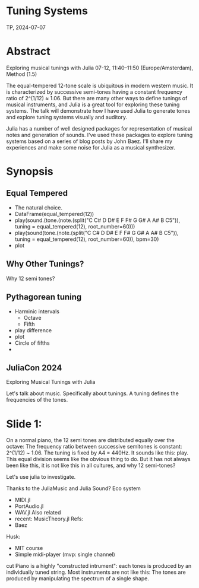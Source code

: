 # Tuning Systems
TP, 2024-07-07

# Abstract
Exploring musical tunings with Julia
07-12, 11:40–11:50 (Europe/Amsterdam), Method (1.5)

The equal-tempered 12-tone scale is ubiquitous in modern western music.
It is characterized by successive semi-tones having a constant frequency ratio of 2^(1/12) ≈ 1.06.
But there are many other ways to define tunings of musical instruments, and Julia is a great tool for exploring these tuning systems. The talk will demonstrate how I have used Julia to generate tones and explore tuning systems visually and auditory.

Julia has a number of well designed packages for representation of musical notes and generation of sounds. I've used these packages to explore tuning systems based on a series of blog posts by John Baez. I'll share my experiences and make some noise for Julia as a musical synthesizer.


# Synopsis

## Equal Tempered
* The natural choice.
* DataFrame(equal_tempered(12))
* play(sound.(tone.(note.(split("C C# D D# E F F# G G# A A# B C5")), tuning = equal_tempered(12), root_number=60)))
* play(sound(tone.(note.(split("C C# D D# E F F# G G# A A# B C5")), tuning = equal_tempered(12), root_number=60)), bpm=30)
* plot
## Why Other Tunings?
Why 12 semi tones?
## Pythagorean tuning
* Harminic intervals 
  * Octave
  * Fifth
* play difference
* plot 
* Circle of fifths
* 


## JuliaCon 2024
Exploring Musical Tunings with Julia

Let's talk about music.
Specifically about tunings.
A tuning defines the frequencies of the tones.

# Slide 1: 
On a normal piano, the 12 semi tones are distributed equally over the octave:
The frequency ratio between successive semitones is constant: 2^(1/12) ~ 1.06.
The tuning is fixed by A4 = 440Hz.
It sounds like this: play.
This equal division seems like the obvious thing to do.
But it has not always been like this, it is not like this in all cultures, and why 12 semi-tones?

Let's use julia to investigate.

Thanks to the JuliaMusic and Julia Sound? Eco system
- MIDI.jl
- PortAudio.jl
- WAV.jl
Also related
- recent: MusicTheory.jl
Refs:
- Baez

Husk:
- MIT course
- Simple midi-player (mvp: single channel)

cut
Piano is a highly "constructed intrument": each tones is produced by an individually tuned string.
Most instruments are not like this:
The tones are produced by manipulating the spectrum of a single shape.

